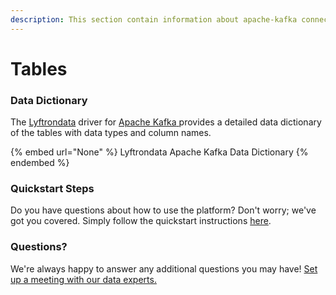 ```yaml
---
description: This section contain information about apache-kafka connector tables information
---
```


# Tables

### Data Dictionary

The [Lyftrondata](https://www.lyftrondata.com/) driver for [Apache Kafka](None/)[ ](https://www.lyftrondata.com/integration/apache-kafka/)provides a detailed data dictionary of the tables with data types and column names.

{% embed url="None" %}
Lyftrondata Apache Kafka Data Dictionary
{% endembed %}

### Quickstart Steps

Do you have questions about how to use the platform? Don't worry; we've got you covered. Simply follow the quickstart instructions [here](../README.md).

### Questions? <a href="#questions" id="questions"></a>

We're always happy to answer any additional questions you may have! [Set up a meeting with our data experts.](https://www.lyftrondata.com/book-a-meeting/)

